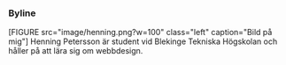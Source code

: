 
### Byline
[FIGURE src="image/henning.png?w=100" class="left" caption="Bild på mig"]
Henning Petersson är student vid Blekinge Tekniska Högskolan och håller på att lära sig om webbdesign.

